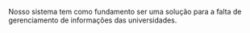 Nosso sistema tem como fundamento ser uma solução para a falta de gerenciamento de informações das universidades. 
